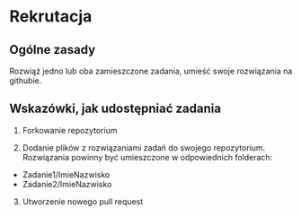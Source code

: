 # Rekrutacja

## Ogólne zasady

Rozwiąż jedno lub oba zamieszczone zadania, umieść swoje rozwiązania na githubie.

## Wskazówki, jak udostępniać zadania

1. Forkowanie repozytorium 

2. Dodanie plików z rozwiązaniami zadań do swojego repozytorium. Rozwiązania powinny być umieszczone w odpowiednich folderach:
  
  * Zadanie1/ImieNazwisko
  * Zadanie2/ImieNazwisko
  
3. Utworzenie nowego pull request